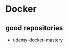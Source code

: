 # Docker

## good repositories

- [udemy-docker-mastery](https://github.com/BretFisher/udemy-docker-mastery)
